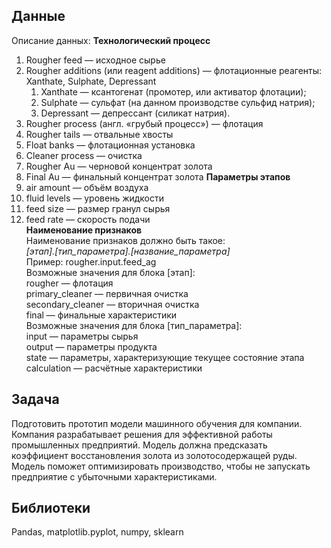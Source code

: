 ## Данные
Описание данных:
**Технологический процесс**
1. Rougher feed — исходное сырье
2. Rougher additions (или reagent additions) — флотационные реагенты: Xanthate, Sulphate, Depressant
    1. Xanthate — ксантогенат (промотер, или активатор флотации);
    2. Sulphate — сульфат (на данном производстве сульфид натрия);
    3. Depressant — депрессант (силикат натрия).
3. Rougher process (англ. «грубый процесс») — флотация
4. Rougher tails — отвальные хвосты
5. Float banks — флотационная установка
6. Cleaner process — очистка
7. Rougher Au — черновой концентрат золота
8. Final Au — финальный концентрат золота
**Параметры этапов**
1. air amount — объём воздуха
2. fluid levels — уровень жидкости
3. feed size — размер гранул сырья
4. feed rate — скорость подачи  
**Наименование признаков**  
Наименование признаков должно быть такое:  
*[этап].[тип_параметра].[название_параметра]*  
Пример: rougher.input.feed_ag  
Возможные значения для блока [этап]:  
rougher — флотация  
primary_cleaner — первичная очистка  
secondary_cleaner — вторичная очистка  
final — финальные характеристики  
Возможные значения для блока [тип_параметра]:  
input — параметры сырья  
output — параметры продукта  
state — параметры, характеризующие текущее состояние этапа  
calculation — расчётные характеристики  
## Задача
Подготовить прототип модели машинного обучения для компании. Компания разрабатывает решения для эффективной работы промышленных предприятий.
Модель должна предсказать коэффициент восстановления золота из золотосодержащей руды. Модель поможет оптимизировать производство, чтобы не запускать предприятие с убыточными характеристиками.
## Библиотеки
Pandas, matplotlib.pyplot, numpy, sklearn
